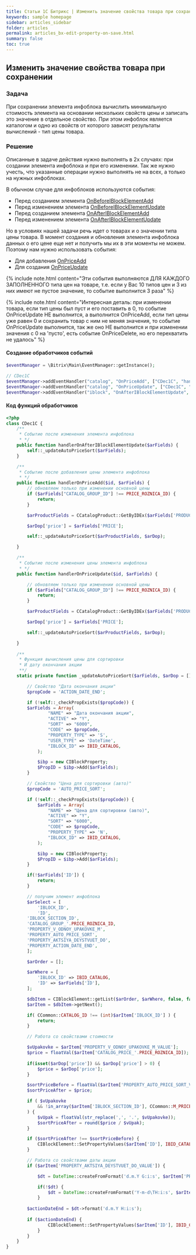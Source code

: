 ```yaml
---
title: Статьи 1С Битрикс | Изменить значение свойства товара при сохранении
keywords: sample homepage
sidebar: articles_sidebar
folder: articles
permalink: articles_bx-edit-property-on-save.html
summary: false
toc: true
---
```


## Изменить значение свойства товара при сохранении

### Задача

При сохранении элемента инфоблока вычислить минимальную стоимость элемента 
на основании нескольких свойств цены и записать это значение в отдельное свойство.
При этом инфоблок является каталогом и одно из свойств от которого зависят результаты вычислений - тип цены товара.

### Решение

Описанные в задаче действия нужно выполнять в 2х случаях: при создании элемента инфоблока и при его изменении.
Так же нужно учесть, что указанные операции нужно выполнять не на всех, а только на нужных инфоблоках.

В обычном случае для инфоблоков используются события:

  * Перед созданием элемента [OnBeforeIBlockElementAdd](https://dev.1c-bitrix.ru/api_help/iblock/events/onbeforeiblockelementadd.php)
  * Перед изменением элемента [OnBeforeIBlockElementUpdate](https://dev.1c-bitrix.ru/api_help/iblock/events/onbeforeiblockelementupdate.php)
  * Перед созданием элемента [OnAfterIBlockElementAdd](https://dev.1c-bitrix.ru/api_help/iblock/events/onafteriblockelementadd.php)
  * Перед изменением элемента [OnAfterIBlockElementUpdate](https://dev.1c-bitrix.ru/api_help/iblock/events/onafteriblockelementupdate.php)

Но в условиях нашей задачи речь идет о товарах и о значении типа цены товара. 
В момент создания и обновления элемента инфоблока данных о его цене еще нет и получить мы их в эти моменты не можем.
Поэтому нам нужно использовать события:

  * Для добавления [OnPriceAdd](https://dev.1c-bitrix.ru/api_help/catalog/events/onpriceadd.php)
  * Для создания [OnPriceUpdate](https://dev.1c-bitrix.ru/api_help/catalog/events/onpriceupdate.php)
  
{% include note.html content="Эти события выполняются ДЛЯ КАЖДОГО ЗАПОЛНЕННОГО типа цен на товаре, т.е. если у Вас 10 типов цен и 3 из них имеют не пустое значение, то событие выполнится 3 раза" %}

{% include note.html content="Интересная деталь: при изменении товара, если тип цены был пуст и его поставить в 0, то событие OnPriceUpdate НЕ выполнится, а выполнится OnPriceAdd, если тип цены уже равен 0 и сохранить товар с ним не меняя значения, то событие OnPriceUpdate выполнится, так же оно НЕ выполнится и при изменении значения с 0 на 'пусто', есть событие OnPriceDelete, но его перехватить не удалось" %}

#### Создание обработчиков событий

```php
$eventManager = \Bitrix\Main\EventManager::getInstance();

// CDec1C
$eventManager->addEventHandler("catalog", "OnPriceAdd", ["CDec1C", "handlerOnPriceAdd"]);
$eventManager->addEventHandler("catalog", "OnPriceUpdate", ["CDec1C", "handlerOnPriceUpdate"]);
$eventManager->addEventHandler("iblock", "OnAfterIBlockElementUpdate", ["CDec1C", "handlerOnAfterIBlockElementUpdate"]);
```

#### Код функций обработчиков

```php
<?php
class CDec1C {
    /** 
	 * Событие после изменения элемента инфоблока
	 * */
	public function handlerOnAfterIBlockElementUpdate($arFields) {
		self::_updateAutoPriceSort($arFields);
	}

    /**
     * Событие после добавления цены элемента инфоблока
     * */
    public function handlerOnPriceAdd($id, $arFields) {
        // обновляем только при изменении основной цены
        if ($arFields["CATALOG_GROUP_ID"] !== PRICE_ROZNICA_ID) {
            return;
        }

        $arProductFields = CCatalogProduct::GetByIDEx($arFields['PRODUCT_ID']);

        $arDop['price'] = $arFields['PRICE'];

        self::_updateAutoPriceSort($arProductFields, $arDop);

    }

    /**
     * Событие после изменения цены элемента инфоблока
     * */
    public function handlerOnPriceUpdate($id, $arFields) {

        // обновляем только при изменении основной цены
        if ($arFields["CATALOG_GROUP_ID"] !== PRICE_ROZNICA_ID) {
            return;
        }

        $arProductFields = CCatalogProduct::GetByIDEx($arFields['PRODUCT_ID']);

        $arDop['price'] = $arFields['PRICE'];

        self::_updateAutoPriceSort($arProductFields, $arDop);

    }
    
    /** 
     * Функция вычисления цены для сортировки
     * И дату окончания акции
     **/
    static private function _updateAutoPriceSort($arFields, $arDop = []) {

        // Свойство "Дата окончания акции"
        $propCode = 'ACTION_DATE_END';

        if (!self::_checkPropExists($propCode)) {
	    $arFields = Array(
                "NAME" => "Дата окончания акции",
                "ACTIVE" => "Y",
                "SORT" => "6000",
                "CODE" => $propCode,
                "PROPERTY_TYPE" => 'S',
                "USER_TYPE" => 'DateTime',
                "IBLOCK_ID" => IBID_CATALOG,
            );

            $ibp = new CIBlockProperty;
            $PropID = $ibp->Add($arFields);
        }

        // Свойство "Цена для сортировки (авто)"
        $propCode = 'AUTO_PRICE_SORT';

        if (!self::_checkPropExists($propCode)) {
            $arFields = Array(
                "NAME" => "Цена для сортировки (авто)",
                "ACTIVE" => "Y",
                "SORT" => "6000",
                "CODE" => $propCode,
                "PROPERTY_TYPE" => 'N',
                "IBLOCK_ID" => IBID_CATALOG,
            );

            $ibp = new CIBlockProperty;
            $PropID = $ibp->Add($arFields);
        }

        if(!$arFields['ID']) {
            return;
        }

        // получим элемент инфоблока
        $arSelect = [
            'IBLOCK_ID',
            'ID',
	    'IBLOCK_SECTION_ID',
	    'CATALOG_GROUP_'.PRICE_ROZNICA_ID,
	    'PROPERTY_V_ODNOY_UPAKOVKE_M',
	    'PROPERTY_AUTO_PRICE_SORT',
	    'PROPERTY_AKTSIYA_DEYSTVUET_DO',
	    'PROPERTY_ACTION_DATE_END',
        ];

        $arOrder = [];

        $arWhere = [
            'IBLOCK_ID' => IBID_CATALOG,
            'ID' => $arFields['ID'],
        ];

        $dbItem = CIBlockElement::getList($arOrder, $arWhere, false, false, $arSelect);
        $arItem = $dbItem->getNext();

        if( CCommon::CATALOG_ID !== (int)$arItem['IBLOCK_ID'] ) {
            return;
        }

        // Работа со свойствами стоимости

        $vUpakovke = $arItem['PROPERTY_V_ODNOY_UPAKOVKE_M_VALUE'];
        $price = floatVal($arItem['CATALOG_PRICE_'.PRICE_ROZNICA_ID]);
		
        if(isset($arDop['price']) && $arDop['price'] > 0) {
            $price = $arDop['price'];
        }

        $sortPriceBefore = floatVal($arItem['PROPERTY_AUTO_PRICE_SORT_VALUE']);
        $sortPriceAfter = $price;

        if ( $vUpakovke
            && !in_array($arItem['IBLOCK_SECTION_ID'], CCommon::M_PRICE_CATS_ESC)
        ) {
            $vUpak = floatVal(str_replace(',', '.', $vUpakovke));
            $sortPriceAfter = round($price / $vUpak);
        }

        if ($sortPriceAfter !== $sortPriceBefore) {
            CIBlockElement::SetPropertyValues($arItem['ID'], IBID_CATALOG, $sortPriceAfter, 'AUTO_PRICE_SORT');
        }

        // Работа со свойствами даты акции
        if ($arItem['PROPERTY_AKTSIYA_DEYSTVUET_DO_VALUE']) {

            $dt = DateTime::createFromFormat('d.m.Y G:i:s', $arItem['PROPERTY_AKTSIYA_DEYSTVUET_DO_VALUE']);

            if(!$dt) {
                $dt = DateTime::createFromFormat('Y-m-d\TH:i:s', $arItem['PROPERTY_AKTSIYA_DEYSTVUET_DO_VALUE']);
            }
	
	    $actionDateEnd = $dt->format('d.m.Y H:i:s');
        
	    if ($actionDateEnd) {
                CIBlockElement::SetPropertyValues($arItem['ID'], IBID_CATALOG, $actionDateEnd, 'ACTION_DATE_END');
            }
        }
    }
}
```


